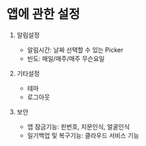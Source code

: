 # 앱에 관한 설정

1. 알림설정
    - 알림시간: 날짜 선택할 수 있는 Picker
    - 빈도: 매일/매주/매주 무슨요일

2. 기타설정
    - 테마
    - 로그아웃

3. 보안
    - 앱 잠금기능: 핀번호, 지문인식, 얼굴인식
    - 일기백업 및 복구기능: 클라우드 서비스 기능 
